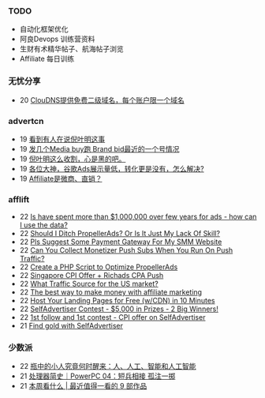 ### TODO
-  自动化框架优化
-  阿良Devops 训练营资料
-  生财有术精华帖子、航海帖子浏览
-  Affiliate 每日训练

### 无忧分享
<!-- ruyo:START -->
-  20 [ClouDNS提供免费二级域名，每个账户限一个域名](https://51.ruyo.net/18345.html)<!-- ruyo:END -->

### advertcn
<!-- advertcn:START -->
-  19 [看到有人在说倪叶明这事](https://www.advertcn.com/forum.php?mod=viewthread&tid=110003)
-  19 [发几个Media buy跑 Brand bid最近的一个号情况](https://www.advertcn.com/forum.php?mod=viewthread&tid=109999)
-  19 [倪叶明这么收割，心是黑的吧。](https://www.advertcn.com/forum.php?mod=viewthread&tid=109998)
-  19 [各位大神，谷歌Ads展示量低，转化更是没有，怎么解决?](https://www.advertcn.com/forum.php?mod=viewthread&tid=109993)
-  19 [Affiliate是微商、直销？](https://www.advertcn.com/forum.php?mod=viewthread&tid=109991)<!-- advertcn:END -->

### afflift
<!-- afflift:START -->
-  22 [Is have spent more than $1,000,000 over few years for ads - how can I use the data?](https://afflift.com/f/threads/is-have-spent-more-than-1-000-000-over-few-years-for-ads-how-can-i-use-the-data.10792/)
-  22 [Should I Ditch PropellerAds? Or Is It Just My Lack Of Skill?](https://afflift.com/f/threads/should-i-ditch-propellerads-or-is-it-just-my-lack-of-skill.10787/)
-  22 [Pls Suggest Some Payment Gateway For My SMM Website](https://afflift.com/f/threads/pls-suggest-some-payment-gateway-for-my-smm-website.10793/)
-  22 [Can You Collect Monetizer Push Subs When You Run On Push Traffic?](https://afflift.com/f/threads/can-you-collect-monetizer-push-subs-when-you-run-on-push-traffic.10791/)
-  22 [Create a PHP Script to Optimize PropellerAds](https://afflift.com/f/threads/create-a-php-script-to-optimize-propellerads.8770/)
-  22 [Singapore CPI Offer + Richads CPA Push](https://afflift.com/f/threads/singapore-cpi-offer-richads-cpa-push.10772/)
-  22 [What Traffic Source for the US market?](https://afflift.com/f/threads/what-traffic-source-for-the-us-market.10789/)
-  22 [The best way to make money with affiliate marketing](https://afflift.com/f/threads/the-best-way-to-make-money-with-affiliate-marketing.10788/)
-  22 [Host Your Landing Pages for Free &lpar;w/CDN&rpar; in 10 Minutes](https://afflift.com/f/threads/host-your-landing-pages-for-free-w-cdn-in-10-minutes.7673/)
-  22 [SelfAdvertiser Contest - $5,000 in Prizes - 2 Big Winners!](https://afflift.com/f/threads/selfadvertiser-contest-5-000-in-prizes-2-big-winners.10651/)
-  22 [1st follow and 1st contest - CPI offer on SelfAdvertiser](https://afflift.com/f/threads/1st-follow-and-1st-contest-cpi-offer-on-selfadvertiser.10790/)
-  21 [Find gold with SelfAdvertiser](https://afflift.com/f/threads/find-gold-with-selfadvertiser.10784/)<!-- afflift:END -->

### 少数派
<!-- sspai:START -->
-  22 [瓶中的小人究竟何时醒来：人、人工、智能和人工智能](https://sspai.com/post/79388)
-  21 [处理器简史｜PowerPC 04：短兵相接 孤注一掷](https://sspai.com/prime/story/sv-anecdotes-11)
-  21 [本周看什么 | 最近值得一看的 9 部作品](https://sspai.com/post/79396)<!-- sspai:END -->
